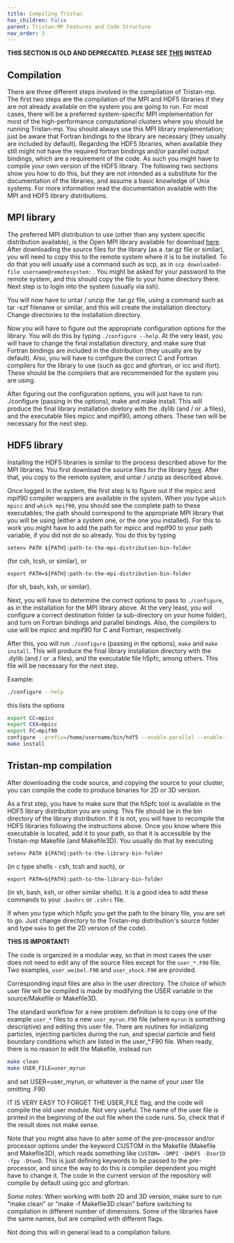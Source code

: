 ```yaml
---
title: Compiling Tristan
has_children: False
parent: Tristan-MP Features and Code Structure
nav_order: 3
---
```

**THIS SECTION IS OLD AND DEPRECATED. PLEASE SEE [THIS](/tristan-mp-pitp/GettingStarted/Downloading-and-Compiling-Tristan.md) INSTEAD**

## Compilation
There are three different steps involved in the compilation of Tristan-mp. The first two steps are the compilation of the MPI and HDF5 libraries if they are not already available on the system you are going to run. For most cases, there will be a preferred system-specific MPI implementation for most of the high-performance computational clusters where you should be running Tristan-mp. You should always use this MPI library implementation; just be aware that Fortran bindings to the library are necessary (they usually are included by default). Regarding the HDF5 libraries, when available they still might not have the required fortran bindings and/or parallel output bindings, which are a requirement of the code. As such you might have to compile your own version of the HDF5 library. The following two sections show you how to do this, but they are not intended as a substitute for the documentation of the libraries, and assume a basic knowledge of Unix systems. For more information read the documentation available with the MPI and HDF5 library distributions.

## MPI library
The preferred MPI distribution to use (other than any system specific distribution available), is the Open MPI library available for download [here](https://www.open-mpi.org/). After downloading the source files for the library (as a .tar.gz file or similar), you will need to copy this to the remote system where it is to be installed. To do that you will usually use a command such as scp, as in `scp downloaded-file username@remotesystem:` . You might be asked for your password to the remote system, and this should copy the file to your home directory there. Next step is to login into the system (usually via ssh).

You will now have to untar / unzip the .tar.gz file, using a command such as tar -xzf filename or similar, and this will create the installation directory. Change directories to the installation directory.

Now you will have to figure out the appropriate configuration options for the library. You will do this by typing `./configure --help`. At the very least, you will have to change the final installation directory, and make sure that Fortran bindings are included in the distribution (they usually are by default). Also, you will have to configure the correct C and Fortran compilers for the library to use (such as gcc and gfortran, or icc and ifort). These should be the compilers that are recommended for the system you are using.

After figuring out the configuration options, you will just have to run: ./configure (passing in the options), make and make install. This will produce the final library installation diretory with the .dylib (and / or .a files), and the executable files mpicc and mpif90, among others. These two will be necessary for the next step.

## HDF5 library
Installing the HDF5 libraries is similar to the process described above for the MPI libraries. You first download the source files for the library [here](https://portal.hdfgroup.org/display/support). After that, you copy to the remote system, and untar / unzip as described above.

Once logged in the system, the first step is to figure out if the mpicc and mpif90 compiler wrappers are available in the system. When you type `which mpicc` and `which mpif90`, you should see the complete path to these executables; the path should correspond to the appropriate MPI library that you will be using (either a system one, or the one you installed). For this to work you might have to add the path for mpicc and mpif90 to your path variable, if you did not do so already. You do this by typing
```
setenv PATH ${PATH}:path-to-the-mpi-distribution-bin-folder
```
(for csh, tcsh, or similar), or
```
export PATH=${PATH}:path-to-the-mpi-distribution-bin-folder
```
(for sh, bash, ksh, or similar).

Next, you will have to determine the correct options to pass to `./configure`, as in the installation for the MPI library above. At the very least, you will configure a correct destination folder (a sub-directory on your home folder), and turn on Fortran bindings and parallel bindings. Also, the compilers to use will be mpicc and mpif90 for C and Fortran, respectively.

After this, you will run `./configure` (passing in the options), `make` and `make install`. This will produce the final library installation directory with the .dylib (and / or .a files), and the executable file h5pfc, among others. This file will be necessary for the next step.

Example:
```bash
./configure --help
```
this lists the options
```bash
export CC=mpicc
export CXX=mpicc
export FC=mpif90
configure --prefix=/home/username/bin/hdf5 --enable-parallel --enable-fortran
make install
```

## Tristan-mp compilation
After downloading the code source, and copying the source to your cluster, you can compile the code to produce binaries for 2D or 3D version.

As a first step, you have to make sure that the h5pfc tool is available in the HDF5 library distribution you are using. This file should be in the bin directory of the library distribution. If it is not, you will have to recompile the HDF5 libraries following the instructions above. Once you know where this executable is located, add it to your path, so that it is accessible by the Tristan-mp Makefile (and Makefile3D). You usually do that by executing
```
setenv PATH ${PATH}:path-to-the-library-bin-folder
```
(in c type shells - csh, tcsh and such), or
```
export PATH=${PATH}:path-to-the-library-bin-folder
```
(in sh, bash, ksh, or other similar shells). It is a good idea to add these commands to your `.bashrc` or `.cshrc` file.

If when you type which h5pfc you get the path to the binary file, you are set to go. Just change directory to the Tristan-mp distribution's source folder and type `make` to get the 2D version of the code).

**THIS IS IMPORTANT!**

The code is organized in a modular way, so that in most cases the user does not need to edit any of the source files except for the `user_*.F90` file. Two examples, `user_weibel.F90` and `user_shock.F90` are provided.

Corresponding input files are also in the user directory.
The choice of which user file will be compiled is made by modifying the USER variable in the source/Makefile or Makefile3D.

The standard workflow for a new problem definition is to copy one of the example `user_*` files to a new `user_myrun.F90` file (where `myrun` is something descriptive) and editing this user file. There are routines for initializing particles, injecting particles during the run, and special particle and field boundary conditions which are listed in the user_*.F90 file. When ready, there is no reason to edit the Makefile, instead run
```bash
make clean
make USER_FILE=user_myrun
```
and set USER=user_myrun, or whatever is the name of your user file omitting .F90

IT IS VERY EASY TO FORGET THE USER_FILE flag, and the code will compile the old user module. Not very useful.
The name of the user file is printed in the beginning of the out file when the code runs. So, check that if the result does not make sense.

Note that you might also have to alter some of the pre-processor and/or processor options under the keyword CUSTOM in the Makefile (Makefile and Makefile3D), which reads something like `CUSTOM= -DMPI -DHDF5 -DserIO -fpp -DtwoD`. This is just defining keywords to be passed to the pre-processor, and since the way to do this is compiler dependent you might have to change it. The code in the current version of the repository will compile by default using gcc and gfortran.

*Some notes:*
When working with both 2D and 3D version, make sure to run "make clean" or "make -f Makefile3D clean" before switching to compilation in different number of dimensions. Some of the libraries have the same names, but are compiled with different flags.

Not doing this will in general lead to a compilation failure.
